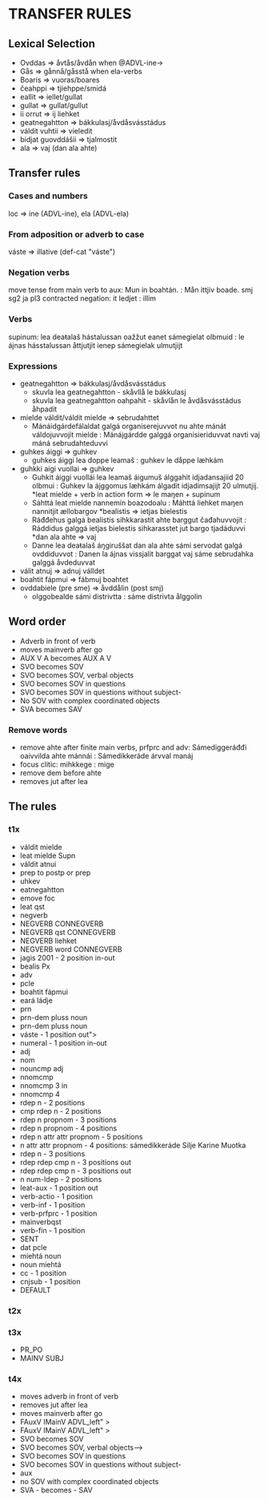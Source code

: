 # TRANSFER RULES


## Lexical Selection
- Ovddas => åvtås/åvdån  when @ADVL-ine→
- Gås => gånnå/gåsstå when ela-verbs
- Boaris => vuoras/boares
- čeahppi => tjiehppe/smidá
- eallit => iellet/gullat
- gullat => gullat/gullut
- ii orrut => ij liehket
- geatnegahtton => bákkulasj/åvdåsvásstádus
- váldit vuhtii => vieledit
- bidjat guovddášii => tjalmostit
- ala => vaj (dan ala ahte)


## Transfer rules

	
### Cases and numbers
loc => ine (ADVL-ine), ela (ADVL-ela)


### From adposition or adverb to case
váste => illative (def-cat "váste")


### Negation verbs
move tense from main verb to aux: Mun in boahtán. : Mån ittjiv boade.
smj sg2 ja pl3 contracted negation: it ledjet : illim


### Verbs
supinum: lea deaŧalaš hástalussan oažžut eanet sámegielat olbmuid : le ájnas hásstalussan åttjutjit ienep sámegielak ulmutjijt


### Expressions
- geatnegahtton => bákkulasj/åvdåsvásstádus
	- skuvla lea geatnegahtton - skåvllå le bákkulasj
	- skuvla lea geatnegahtton oahpahit - skåvlån le åvdåsvásstádus åhpadit
- mielde váldit/váldit mielde => sebrudahttet
	- Mánáidgárdefálaldat galgá organiserejuvvot nu ahte mánát váldojuvvojit mielde : Mánájgárdde galggá organisieriduvvat navti vaj máná sebrudahteduvvi
- guhkes áiggi => guhkev
	- guhkes áiggi lea doppe leamaš : guhkev le dåppe læhkám
- guhkki aigi vuollai => guhkev
	- Guhkit áiggi vuollái lea leamaš áigumuš álggahit idjadansajiid 20 olbmui : Guhkev la ájggomus læhkám álgadit idjadimsajijt 20 ulmutjij.
*leat mielde + verb in action form => le maŋen + supinum
	- Sáhttá leat mielde nannemin boazodoalu : Máhttá liehket maŋen nannitjit ællobargov
*bealistis => ietjas bielestis
	- Ráđđehus galgá bealistis sihkkarastit ahte barggut čađahuvvojit : Ráddidus galggá ietjas bielestis sihkarasstet jut bargo tjadáduvvi
*dan ala ahte => vaj
	- Danne lea deaŧalaš áŋgiruššat dan ala ahte sámi servodat galgá ovddiduvvot : Danen la ájnas vissjalit barggat vaj sáme sebrudahka galggá åvdeduvvat
- válit atnuj => adnuj válldet
- boahtit fápmui => fábmuj boahtet
- ovddabiele (pre sme) => åvddålin (post smj)
	- olggobealde sámi distrivtta : sáme distrivta ålggolin


## Word order
- Adverb in front of verb
- moves mainverb after go
- AUX V A becomes AUX A V
- SVO becomes SOV
- SVO becomes SOV, verbal objects
- SVO becomes SOV in questions
- SVO becomes SOV in questions without subject-
- No SOV with complex coordinated objects
- SVA becomes SAV


### Remove words

- remove ahte after finite main verbs, prfprc and adv: Sámediggeráđđi oaivvilda ahte mánnái : Sámedikkeráde árvval manáj
- focus clitic: mihkkege : mige
- remove dem before ahte
- removes jut after lea


## The rules


### t1x

- váldit mielde
- leat mielde Supn
- váldit atnui
- prep to postp or prep
- uhkev
- eatnegahtton
- emove foc
- leat qst
- negverb
- NEGVERB CONNEGVERB <!-- Dábálasj neg: Iv sidá dujna doarrut -->
- NEGVERB qst CONNEGVERB
- NEGVERB liehket <!-- Viehkkeverba neg. sg2 ja pl3: illa/illim ja ælla/ællim -->
- NEGVERB word CONNEGVERB
- jagis 2001 - 2 position in-out
- bealis Px
- adv
- pcle
- boahtit fápmui
- eará ládje
- prn
- prn-dem pluss noun
- prn-dem pluss noun
- váste  - 1 position out"> <!-- illative instead of pp with váste -->
- numeral - 1 position in-out
- adj
- nom
- nouncmp adj
- nnomcmp
- nnomcmp 3 in
- nnomcmp 4 <!-- bieggamillofápmorusttet --> 
- rdep n  - 2 positions
- cmp rdep n  - 2 positions
- rdep n propnom  - 3 positions
- rdep n propnom  - 4 positions
- rdep n attr attr propnom  - 5 positions
- n attr attr propnom  - 4 positions: sámedikkeráde Silje Karine Muotka
- rdep n  - 3 positions
- rdep rdep cmp n  - 3 positions out
- rdep rdep cmp n  - 3 positions out
- n num-ldep  - 2 positions
- leat-aux   - 1 position out
- verb-actio  - 1 position
- verb-inf  - 1 position
- verb-prfprc  - 1 position
- mainverbqst
- verb-fin  - 1 position
- SENT
- dat pcle
- miehtá noun
- noun  miehtá
- cc  - 1 position
- cnjsub  - 1 position
- DEFAULT


### t2x


### t3x
- PR_PO
- MAINV SUBJ


### t4x

- moves adverb in front of verb
- removes jut after lea
- moves mainverb after go
- FAuxV IMainV ADVL_left" > <!--AUX V A becomes AUX A V -->
- FAuxV IMainV ADVL_left" > <!--AUX V A becomes AUX A V -->
- SVO becomes SOV
- SVO becomes SOV, verbal objects--><!-- Mun oahpan lohkat girjjiid.-->
- SVO becomes SOV in questions
- SVO becomes SOV in questions without subject-
- aux
- no SOV with complex coordinated objects
- SVA	- becomes	- SAV










































































